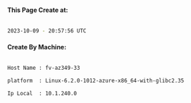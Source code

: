 
   
#### This Page Create at:

```bash

2023-10-09 - 20:57:56 UTC

```

#### Create By Machine:

```bash

Host Name : fv-az349-33

platform  : Linux-6.2.0-1012-azure-x86_64-with-glibc2.35

Ip Local  : 10.1.240.0

```

